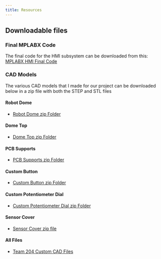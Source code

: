 ```yaml
---
title: Resources
---
```


## Downloadable files

### Final MPLABX Code
The final code for the HMI subsystem can be downloaded from this: [MPLABX HMI Final Code](HMI_Subsystem.zip)

### CAD Models
The various CAD models that I made for our project can be downloaded below in a zip file with both the STEP and STL files
#### Robot Dome
- [Robot Dome zip Folder](Robot_Dome.zip)
#### Dome Top
- [Dome Top zip Folder](Dome_Top.zip)
#### PCB Supports
- [PCB Supports zip Folder](PCB_Supports.zip)
#### Custom Button
- [Custom Button zip Folder](Custom_Button.zip)
#### Custom Potentiometer Dial
- [Custom Potentiometer Dial zip Folder](Custom_Potentiometer_Dial.zip)
#### Sensor Cover
- [Sensor Cover zip file](Sensor_Cover.zip)
#### All Files
- [Team 204 Custom CAD Files](Team204_CustomCADFiles.zip)